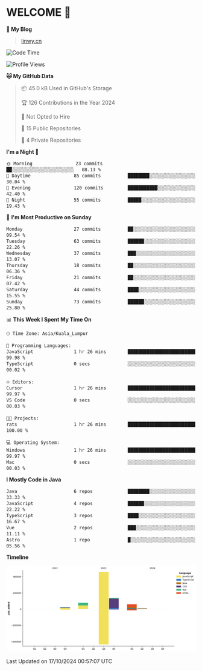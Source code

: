 # WELCOME 👋

**🐶 My Blog**
> [linwy.cn](linwy.cn)

<!--START_SECTION:waka-->
![Code Time](http://img.shields.io/badge/Code%20Time-1%2C037%20hrs%2028%20mins-blue)

![Profile Views](http://img.shields.io/badge/Profile%20Views-0-blue)

**🐱 My GitHub Data** 

> 📦 45.0 kB Used in GitHub's Storage 
 > 
> 🏆 126 Contributions in the Year 2024
 > 
> 🚫 Not Opted to Hire
 > 
> 📜 15 Public Repositories 
 > 
> 🔑 4 Private Repositories 
 > 
**I'm a Night 🦉** 

```text
🌞 Morning                23 commits          ██░░░░░░░░░░░░░░░░░░░░░░░   08.13 % 
🌆 Daytime                85 commits          ████████░░░░░░░░░░░░░░░░░   30.04 % 
🌃 Evening                120 commits         ███████████░░░░░░░░░░░░░░   42.40 % 
🌙 Night                  55 commits          █████░░░░░░░░░░░░░░░░░░░░   19.43 % 
```
📅 **I'm Most Productive on Sunday** 

```text
Monday                   27 commits          ██░░░░░░░░░░░░░░░░░░░░░░░   09.54 % 
Tuesday                  63 commits          ██████░░░░░░░░░░░░░░░░░░░   22.26 % 
Wednesday                37 commits          ███░░░░░░░░░░░░░░░░░░░░░░   13.07 % 
Thursday                 18 commits          ██░░░░░░░░░░░░░░░░░░░░░░░   06.36 % 
Friday                   21 commits          ██░░░░░░░░░░░░░░░░░░░░░░░   07.42 % 
Saturday                 44 commits          ████░░░░░░░░░░░░░░░░░░░░░   15.55 % 
Sunday                   73 commits          ██████░░░░░░░░░░░░░░░░░░░   25.80 % 
```


📊 **This Week I Spent My Time On** 

```text
🕑︎ Time Zone: Asia/Kuala_Lumpur

💬 Programming Languages: 
JavaScript               1 hr 26 mins        █████████████████████████   99.98 % 
TypeScript               0 secs              ░░░░░░░░░░░░░░░░░░░░░░░░░   00.02 % 

🔥 Editors: 
Cursor                   1 hr 26 mins        █████████████████████████   99.97 % 
VS Code                  0 secs              ░░░░░░░░░░░░░░░░░░░░░░░░░   00.03 % 

🐱‍💻 Projects: 
rats                     1 hr 26 mins        █████████████████████████   100.00 % 

💻 Operating System: 
Windows                  1 hr 26 mins        █████████████████████████   99.97 % 
Mac                      0 secs              ░░░░░░░░░░░░░░░░░░░░░░░░░   00.03 % 
```

**I Mostly Code in Java** 

```text
Java                     6 repos             ████████░░░░░░░░░░░░░░░░░   33.33 % 
JavaScript               4 repos             ██████░░░░░░░░░░░░░░░░░░░   22.22 % 
TypeScript               3 repos             ████░░░░░░░░░░░░░░░░░░░░░   16.67 % 
Vue                      2 repos             ███░░░░░░░░░░░░░░░░░░░░░░   11.11 % 
Astro                    1 repo              █░░░░░░░░░░░░░░░░░░░░░░░░   05.56 % 
```



**Timeline**

![Lines of Code chart](https://raw.githubusercontent.com/rieraa/rieraa/main/assets/bar_graph.png)


 Last Updated on 17/10/2024 00:57:07 UTC
<!--END_SECTION:waka-->

